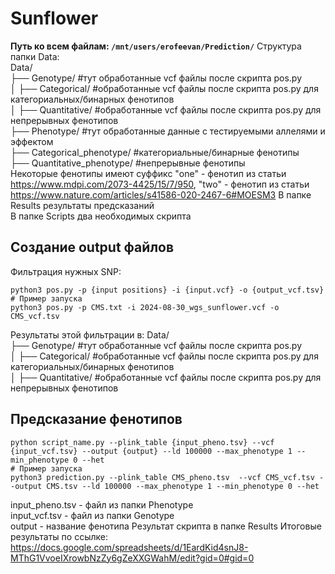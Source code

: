 # Sunflower
**Путь ко всем файлам: ```/mnt/users/erofeevan/Prediction/```** 
Структура папки Data:        
Data/      
├── Genotype/ #тут обработанные vcf файлы после скрипта pos.py      
│       ├── Categorical/ #обработанные vcf файлы после скрипта pos.py для категориальных/бинарных фенотипов      
│       ├── Quantitative/ #обработанные vcf файлы после скрипта pos.py для непрерывных фенотипов      
├── Phenotype/ #тут обработанные данные с тестируемыми аллелями и эффектом      
        ├── Categorical_phenotype/ #категориальные/бинарные фенотипы         
        ├── Quantitative_phenotype/ #непрерывные фенотипы      
Некоторые фенотипы имеют суффикс "one" - фенотип из статьи https://www.mdpi.com/2073-4425/15/7/950, "two" - фенотип из статьи https://www.nature.com/articles/s41586-020-2467-6#MOESM3
В папке Results результаты предсказаний      
В папке Scripts два необходимых скрипта         
## Создание output файлов
Фильтрация нужных SNP:
```
python3 pos.py -p {input positions} -i {input.vcf} -o {output_vcf.tsv}
# Пример запуска
python3 pos.py -p CMS.txt -i 2024-08-30_wgs_sunflower.vcf -o CMS_vcf.tsv
```
Результаты этой фильтрации в:
Data/      
├── Genotype/ #тут обработанные vcf файлы после скрипта pos.py      
│       ├── Categorical/ #обработанные vcf файлы после скрипта pos.py для категориальных/бинарных фенотипов      
│       ├── Quantitative/ #обработанные vcf файлы после скрипта pos.py для непрерывных фенотипов   
## Предсказание фенотипов 
```
python script_name.py --plink_table {input_pheno.tsv} --vcf {input_vcf.tsv} --output {output} --ld 100000 --max_phenotype 1 --min_phenotype 0 --het
# Пример запуска
python3 prediction.py --plink_table CMS_pheno.tsv  --vcf CMS_vcf.tsv --output CMS.tsv --ld 100000 --max_phenotype 1 --min_phenotype 0 --het
```
input_pheno.tsv - файл из папки Phenotype   
input_vcf.tsv - файл из папки Genotype   
output - название фенотипа
Результат скрипта в папке Results
Итоговые результаты по ссылке: https://docs.google.com/spreadsheets/d/1EardKid4snJ8-MThG1VvoeIXrowbNzZy6gZeXXGWahM/edit?gid=0#gid=0

